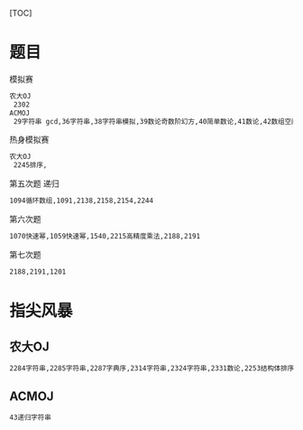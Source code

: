 [TOC]

# 题目

模拟赛

```bash
农大OJ
 2302
ACMOJ
 29字符串 gcd,36字符串,38字符串模拟,39数论奇数阶幻方,40简单数论,41数论,42数组空间优化,44字符串
```

热身模拟赛

```bash
农大OJ
 2245排序,
```



第五次题 递归

```bash
1094循环数组,1091,2138,2158,2154,2244
```

第六次题

```bash
1070快速幂,1059快速幂,1540,2215高精度乘法,2188,2191
```

第七次题

```bash
2188,2191,1201
```





# 指尖风暴

## 农大OJ

 ```bash
2284字符串,2285字符串,2287字典序,2314字符串,2324字符串,2331数论,2253结构体排序
 ```

## ACMOJ

 ```bash
43递归字符串
 ```


